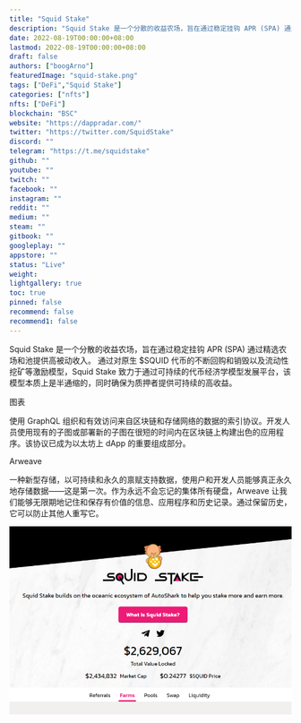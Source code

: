 ```yaml
---
title: "Squid Stake"
description: "Squid Stake 是一个分散的收益农场，旨在通过稳定挂钩 APR (SPA) 通过精选农场和池提供高被动收入。"
date: 2022-08-19T00:00:00+08:00
lastmod: 2022-08-19T00:00:00+08:00
draft: false
authors: ["boogArno"]
featuredImage: "squid-stake.png"
tags: ["DeFi","Squid Stake"]
categories: ["nfts"]
nfts: ["DeFi"]
blockchain: "BSC"
website: "https://dappradar.com/"
twitter: "https://twitter.com/SquidStake"
discord: ""
telegram: "https://t.me/squidstake"
github: ""
youtube: ""
twitch: ""
facebook: ""
instagram: ""
reddit: ""
medium: ""
steam: ""
gitbook: ""
googleplay: ""
appstore: ""
status: "Live"
weight: 
lightgallery: true
toc: true
pinned: false
recommend: false
recommend1: false
---
```

Squid Stake 是一个分散的收益农场，旨在通过稳定挂钩 APR (SPA) 通过精选农场和池提供高被动收入。 通过对原生 $SQUID 代币的不断回购和销毁以及流动性挖矿等激励模型，Squid Stake 致力于通过可持续的代币经济学模型发展平台，该模型本质上是半通缩的，同时确保为质押者提供可持续的高收益。

图表

使用 GraphQL 组织和有效访问来自区块链和存储网络的数据的索引协议。开发人员使用现有的子图或部署新的子图在很短的时间内在区块链上构建出色的应用程序。该协议已成为以太坊上 dApp 的重要组成部分。

Arweave

一种新型存储，以可持续和永久的禀赋支持数据，使用户和开发人员能够真正永久地存储数据——这是第一次。作为永远不会忘记的集体所有硬盘，Arweave 让我们能够无限期地记住和保存有价值的信息、应用程序和历史记录。通过保留历史，它可以防止其他人重写它。

![squidstake-dapp-defi-bsc-image2_41add9b86730b5b210af10c5802537ac](squidstake-dapp-defi-bsc-image2_41add9b86730b5b210af10c5802537ac.png)
